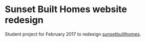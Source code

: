 # Sunset Built Homes website redesign

Student project for February 2017 to redesign [sunsetbuilthomes](sunsetbuilthomes.com).

